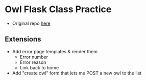 # Owl Flask Class Practice

- Original repo [here](https://github.com/Peritract/owls)

## Extensions

- Add error page templates & render them
  - Error number
  - Error reason
  - Link back to home
- Add "create owl" form that lets me POST a new owl to the list

